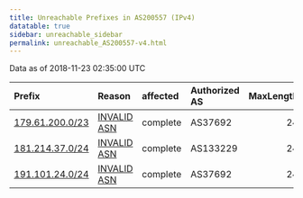 ```yaml
---
title: Unreachable Prefixes in AS200557 (IPv4)
datatable: true
sidebar: unreachable_sidebar
permalink: unreachable_AS200557-v4.html
---
```


Data as of 2018-11-23 02:35:00 UTC


<div class="datatable-begin"></div>

| Prefix                                                   | Reason                                                                                                  | affected   | Authorized AS   |   MaxLength | Anchor                                         |   unreachable /24s |
|:---------------------------------------------------------|:--------------------------------------------------------------------------------------------------------|:-----------|:----------------|------------:|:-----------------------------------------------|-------------------:|
| [179.61.200.0/23](https://stat.ripe.net/179.61.200.0/23) | [INVALID ASN](https://rpki-validator.ripe.net/announcement-preview?asn=AS200557&prefix=179.61.200.0/23) | complete   | AS37692         |          24 | [LACNIC](unreachable_LACNIC_RPKI_Root-v4.html) |                  2 |
| [181.214.37.0/24](https://stat.ripe.net/181.214.37.0/24) | [INVALID ASN](https://rpki-validator.ripe.net/announcement-preview?asn=AS200557&prefix=181.214.37.0/24) | complete   | AS133229        |          24 | [LACNIC](unreachable_LACNIC_RPKI_Root-v4.html) |                  1 |
| [191.101.24.0/24](https://stat.ripe.net/191.101.24.0/24) | [INVALID ASN](https://rpki-validator.ripe.net/announcement-preview?asn=AS200557&prefix=191.101.24.0/24) | complete   | AS37692         |          24 | [LACNIC](unreachable_LACNIC_RPKI_Root-v4.html) |                  1 |

<div class="datatable-end"></div>